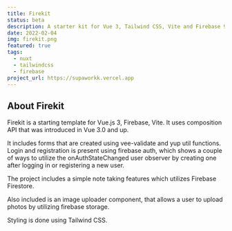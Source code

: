 ```yaml
---
title: Firekit
status: beta
description: A starter kit for Vue 3, Tailwind CSS, Vite and Firebase 9.
date: 2022-02-04
img: firekit.png
featured: true
tags:
  - nuxt
  - tailwindcss
  - firebase
project_url: https://supaworkk.vercel.app
---
```


## About Firekit

Firekit is a starting template for Vue.js 3, Firebase, Vite. It uses composition API that was introduced in Vue 3.0 and up.

It includes forms that are created using vee-validate and yup util functions. Login and registration is present using firebase auth, which shows a couple of ways to utilize the onAuthStateChanged user observer by creating one after logging in or registering a new user.

The project includes a simple note taking features which utilizes Firebase Firestore.

Also included is an image uploader component, that allows a user to upload photos by utilizing firebase storage.

Styling is done using Tailwind CSS.
